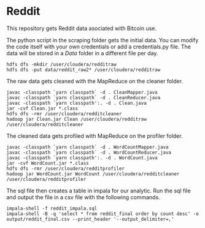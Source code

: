 # Reddit

This repository gets Reddit data asociated with Bitcoin use.

The python script in the scraping folder gets the initial data. You can modify the code itself with your own credentials or add a credentials.py file. The data will be stored in a *Data* folder in a different file per day.

```
hdfs dfs -mkdir /user/cloudera/redditraw
hdfs dfs -put data/reddit_raw2* /user/cloudera/redditraw
```

The raw data gets cleaned with the MapReduce on the cleaner folder. 

```
javac -classpath `yarn classpath` -d . CleanMapper.java
javac -classpath `yarn classpath` -d . CleanReducer.java
javac -classpath `yarn classpath':. -d . Clean.java
jar -cvf Clean.jar *.class
hdfs dfs -rmr /user/cloudera/redditcleaner
hadoop jar Clean.jar Clean /user/cloudera/redditraw /user/cloudera/redditcleaner
```

The cleaned data gets profiled with MapReduce on the profiler folder.

```
javac -classpath `yarn classpath` -d . WordCountMapper.java
javac -classpath `yarn classpath` -d . WordCountReducer.java
javac -classpath `yarn classpath':. -d . WordCount.java
jar -cvf WordCount.jar *.class
hdfs dfs -rmr /user/cloudera/redditprofiler
hadoop jar WordCount.jar WordCount /user/cloudera/redditcleaner /user/cloudera/redditprofiler
```

The sql file then creates a table in impala for our analytic.
Run the sql file and output the file in a csv file with the following commands.
```
impala-shell -f reddit_impala.sql
impala-shell -B -q 'select * from reddit_final order by count desc' -o output/reddit_final.csv --print_header '--output_delimiter=,'
```


